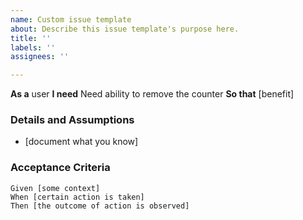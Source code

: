 ```yaml
---
name: Custom issue template
about: Describe this issue template's purpose here.
title: ''
labels: ''
assignees: ''

---
```


**As a** user
 **I need** Need ability to remove the counter
 **So that** [benefit]  
   
 ### Details and Assumptions
 * [document what you know]
   
 ### Acceptance Criteria  
   
 ```gherkin
 Given [some context]
 When [certain action is taken]
 Then [the outcome of action is observed]
 ```
